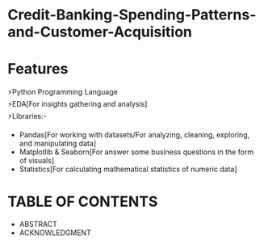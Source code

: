 # Credit-Banking-Spending-Patterns-and-Customer-Acquisition

# Features
⚡Python Programming Language<br>
⚡EDA[For insights gathering and analysis]<br>
⚡Libraries:- 
    <ul>
           <li>Pandas[For working with datasets/For analyzing, cleaning, exploring, and manipulating data]</li>
           <li>Matplotlib & Seaborn[For answer some business questions in the form of visuals]</li>
           <li>Statistics[For calculating  mathematical statistics of numeric data]</li>
    </ul> 
# TABLE OF CONTENTS
<ul>
    <li>ABSTRACT</li>
    <li>ACKNOWLEDGMENT</li>
</ul>

             

